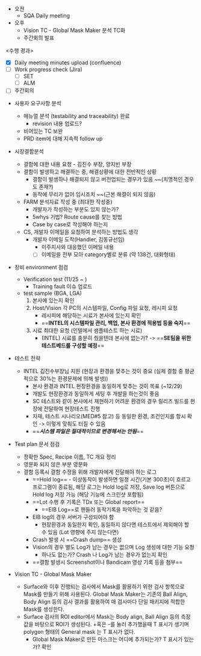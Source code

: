 - 오전
	- SQA Daily meeting
- 오후
	- Vision TC -  Global Mask Maker 분석 TC화
	- 주간회의 발표

<수행 경과>
- [x] Daily meeting minutes upload (confluence)
- [ ] Work progress check (Jira)
	- [ ] SET
	- [ ] ALM
- [ ] 주간회의

- 사용자 요구사항 분석
	- 매뉴얼 분석 (testability and traceability) 완료
		- revision 내용 업로드?
	- 비어있는 TC 보완
	- PRD item에 대해 지속적 follow up
- 시장결함분석
	- 결함에 대한 내용 요청 - 김진수 부장, 양지빈 부장
	- 결함이 발생하고 해결하는 중, 해결상황에 대한 전반적인 상황
		- 결함이 발생하나 해결되지 않고 버전업되는 경우가 있음 ~~(치명적인 경우도 존재?)
		- 동작에 무리가 없어 임시조치 ~~(근본 해결이 되지 않음)
	- FARM 분석자료 작성 중 (최대한 작성중)
		- 개발자가 작성하는 부분도 있지 않는가?
		- 5whys 기법? Route cause를 찾는 방법
		- Case by case로 작성해야 하는지
	- CS, 개발자 이메일을 요청하여 분석하는 방법도 생각
		- 개발자 이메일 도착(Handler, 김동규선임)
			- 미주지사와 대응했던 이메일 내용
			- [ ] 이메일을 전부 모아 category별로 분류 (약 138건, 대화형태)
- 장비 environment 점검
	- Verification test (11/25 ~ )
		- Training fault 이슈 업로드
	- test sample (BGA, LGA)
		1. 본사에 있는지 확인
		2. Host/Vision 각 PC의 시스템파일, Config 파일 요청, 레시피 요청
			- 레시피에 해당하는 시료가 본사에 있는지 확인
			- ==**INTEL의 시스템파일 관리, 백업, 본사 환경에 적용법 등을 숙지**==
		3. 시료 최대한 요청 (인텔에서 샘플테스트 하는 시료)
			- (INTEL) 시료를 충분히 줬을텐데 본사에 없는가? -> ==**SE팀을 위한 테스트베드를 구성할 예정**==
- 테스트 전략
	- INTEL 김진수부장님 지원 (현장과 환경을 맞추는 것이 중요 (실제 결함 중 평균적으로 30%는 환경문제에 의해 발생))
		- 본사 환경과 INTEL 현장환경을 동일하게 맞추는 것이 목표 (~12/29)
		- 개발도 현장환경과 동일하게 세팅 후 개발을 하는것이 좋음
		- SC 테스트와 같이 본사에서 재현하기 어려운 환경의 경우 릴리즈 빌드를 현장에 전달하여 현장테스트 진행
		- 자재, 테스트 시나리오(MED#5 참고) 등 동일한 환경, 조건인지를 항시 확인 -> 이렇게 맞춰도 터질 수 있음
		- ==***시스템 파일은 절대적이므로 변경해서는 안됨***==
- Test plan 문서 점검
	- 정확한 Spec, Recipe 이름, TC 개요 정리
	- 영문화 되지 않은 부분 영문화
	- 결함 등록시 결함 수정을 위해 개발자에게 전달해야 하는 로그
		- ==Hold log== - 이상동작이 발생하면 일정 시간(기본 300초)이 흐르고 프로그램이 종료됨,  해당 로그는 Hold log로 저장, Save log 버튼으로 Hold log 저장 가능 (해당 기능에 스크린샷 포함됨)
		- ==Lot 수행 후 기록은 TDx 또는 Global report==
			- ==EIB Log==로 핸들러 동작기록을 파악하는 것 같음?
		- EIB log의 경우 서버가 구성되어야 함
			- 현장환경과 동일한지 확인, 동일하지 않다면 테스트에서 제외해야 할 수 있음 (Lot 영향에 주지 않는다면)
		- Crash 발생 시 ==Crash dump== 생성
		- Vision의 경우 별도 Log가 남는 경우는 없으며 Log 생성에 대한 기능 요청
			- 하나도 없는가? Crash 나 Log가 남는 경우가 없는지 확인
		- ==결함 발생시 Screenshot이나 Bandicam 영상 기록 등을 첨부==

- Vision TC - Global Mask Maker
	- Surface와 이후 진행되는 검사에서 Mask를 활용하기 위한 검사 항목으로 Mask를 만들기 위해 사용된다.  Global Mask Maker는 기존의 Ball Align, Body Align 등의 검사 결과를 활용하여 매 검사마다 단일 패키지에 적합한 Mask를 생성한다.
	- Surface 검사의 ROI editor에서 Mask는 Body align, Ball Align 등의 측정값을 바탕으로 ROI가 생성된다. +혹은 -를 눌러 추가했을때 T 표시가 생기며 polygon 형태의 General mask 는 T 표시가 없다.
		- Global Mask Maker로 만든 마스크는 어디에 추가되는가? T 표시가 있는가? 확인

